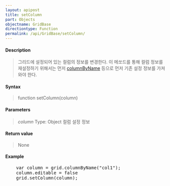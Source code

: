 ```yaml
---
layout: apipost
title: setColumn
part: Objects
objectname: GridBase
directiontype: Function
permalink: /api/GridBase/setColumn/
---
```



#### Description

> 그리드에 설정되어 있는 컬럼의 정보를 변경한다.
> 이 메쏘드를 통해 컬럼 정보를 재설정하기 위해서는 먼저 [columnByName](/api/GridBase/) 등으로 먼저
> 기존 설정 정보를 가져와야 한다.

#### Syntax

> function setColumn(column)

#### Parameters

> *column*
> Type: Object
> 컬럼 설정 정보

#### Return value

> None

#### Example

<pre class="prettyprint">
    var column = grid.columnByName("col1");
    column.editable = false
    grid.setColumn(column);
</pre>




